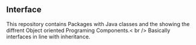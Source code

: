 ## Interface
This repository contains
Packages with Java classes and the showing the diffrent Object oriented Programing Components.< br />
Basically interfaces in line with inheritance.
